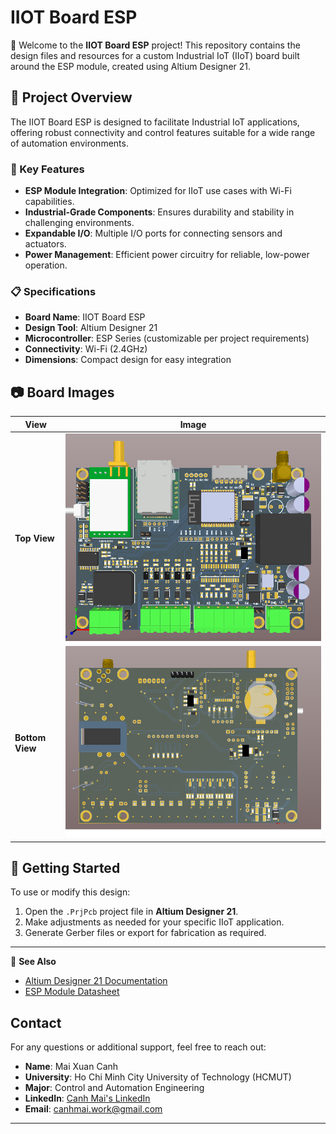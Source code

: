 # IIOT Board ESP

👋 Welcome to the **IIOT Board ESP** project! This repository contains the design files and resources for a custom Industrial IoT (IIoT) board built around the ESP module, created using Altium Designer 21.

## 📌 Project Overview

The IIOT Board ESP is designed to facilitate Industrial IoT applications, offering robust connectivity and control features suitable for a wide range of automation environments.

### 🔧 Key Features
- **ESP Module Integration**: Optimized for IIoT use cases with Wi-Fi capabilities.
- **Industrial-Grade Components**: Ensures durability and stability in challenging environments.
- **Expandable I/O**: Multiple I/O ports for connecting sensors and actuators.
- **Power Management**: Efficient power circuitry for reliable, low-power operation.

### 📋 Specifications
- **Board Name**: IIOT Board ESP
- **Design Tool**: Altium Designer 21
- **Microcontroller**: ESP Series (customizable per project requirements)
- **Connectivity**: Wi-Fi (2.4GHz)
- **Dimensions**: Compact design for easy integration

## 📷 Board Images

| View        | Image                             |
|-------------|-----------------------------------|
| **Top View**    | ![Top View](Image/TOP.png)      |
| **Bottom View** | ![Bottom View](Image/BOTTOM.png) |

## 🚀 Getting Started
To use or modify this design:
1. Open the `.PrjPcb` project file in **Altium Designer 21**.
2. Make adjustments as needed for your specific IIoT application.
3. Generate Gerber files or export for fabrication as required.

---

🔗 **See Also**  
- [Altium Designer 21 Documentation](https://www.altium.com/documentation/altium-designer/)
- [ESP Module Datasheet](https://www.espressif.com/en/products/socs/esp32)
## Contact

For any questions or additional support, feel free to reach out:

- **Name**: Mai Xuan Canh
- **University**: Ho Chi Minh City University of Technology (HCMUT)
- **Major**: Control and Automation Engineering
- **LinkedIn**: [Canh Mai's LinkedIn](https://www.linkedin.com/in/maixuancanh2003/)
- **Email**: canhmai.work@gmail.com

---

